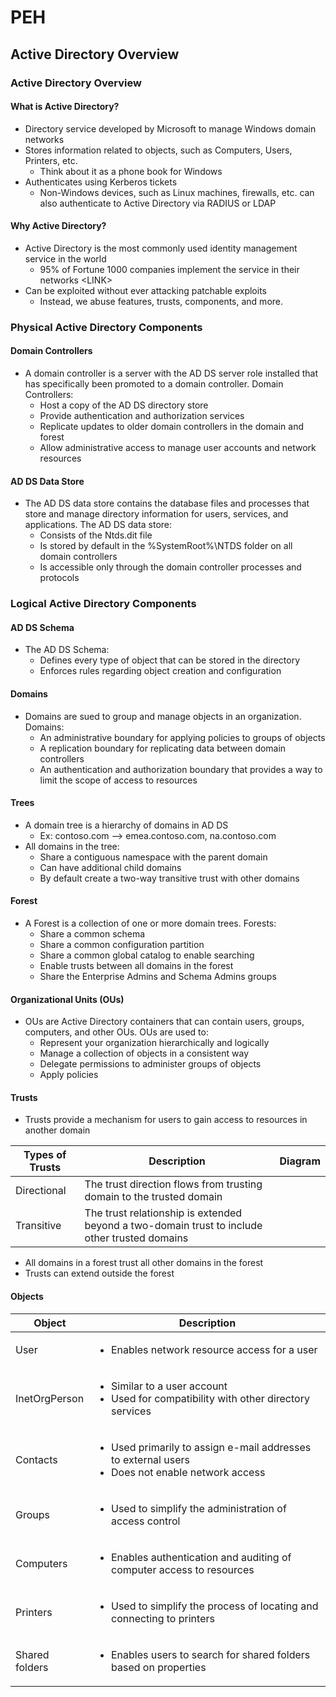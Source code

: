 # PEH

## Active Directory Overview

### Active Directory Overview

#### What is Active Directory?

* Directory service developed by Microsoft to manage Windows domain networks
* Stores information related to objects, such as Computers, Users, Printers, etc.
  * Think about it as a phone book for Windows
* Authenticates using Kerberos tickets
  * Non-Windows devices, such as Linux machines, firewalls, etc. can also authenticate to Active Directory via RADIUS or LDAP

#### Why Active Directory?

* Active Directory is the most commonly used identity management service in the world
  * 95% of Fortune 1000 companies implement the service in their networks \<LINK>
* Can be exploited without ever attacking patchable exploits
  * Instead, we abuse features, trusts, components, and more.

### Physical Active Directory Components

#### Domain Controllers

* A domain controller is a server with the AD DS server role installed that has specifically been promoted to a domain controller. Domain Controllers:
  * Host a copy of the AD DS directory store
  * Provide authentication and authorization services
  * Replicate updates to older domain controllers in the domain and forest
  * Allow administrative access to manage user accounts and network resources

#### AD DS Data Store

* The AD DS data store contains the database files and processes that store and manage directory information for users, services, and applications. The AD DS data store:
  * Consists of the Ntds.dit file
  * Is stored by default in the %SystemRoot%\NTDS folder on all domain controllers
  * Is accessible only through the domain controller processes and protocols

### Logical Active Directory Components

#### AD DS Schema

* The AD DS Schema:
  * Defines every type of object that can be stored in the directory
  * Enforces rules regarding object creation and configuration

#### Domains

* Domains are sued to group and manage objects in an organization. Domains:
  * An administrative boundary for applying policies to groups of objects
  * A replication boundary for replicating data between domain controllers
  * An authentication and authorization boundary that provides a way to limit the scope of access to resources

#### Trees

* A domain tree is a hierarchy of domains in AD DS
  * Ex: contoso.com --> emea.contoso.com, na.contoso.com
* All domains in the tree:
  * Share a contiguous namespace with the parent domain
  * Can have additional child domains
  * By default create a two-way transitive trust with other domains

#### Forest

* A Forest is a collection of one or more domain trees. Forests:
  * Share a common schema
  * Share a common configuration partition
  * Share a common global catalog to enable searching
  * Enable trusts between all domains in the forest
  * Share the Enterprise Admins and Schema Admins groups

#### Organizational Units (OUs)

* OUs are Active Directory containers that can contain users, groups, computers, and other OUs. OUs are used to:
  * Represent your organization hierarchically and logically
  * Manage a collection of objects in a consistent way
  * Delegate permissions to administer groups of objects
  * Apply policies

#### Trusts

* Trusts provide a mechanism for users to gain access to resources in another domain

| Types of Trusts | Description                                                                                   | Diagram |
| --------------- | --------------------------------------------------------------------------------------------- | ------- |
| Directional     | The trust direction flows from trusting domain to the trusted domain                          |         |
| Transitive      | The trust relationship is extended beyond a two-domain trust to include other trusted domains |         |

* All domains in a forest trust all other domains in the forest
* Trusts can extend outside the forest

#### Objects

| Object         | Description                                                                                                          |
| -------------- | -------------------------------------------------------------------------------------------------------------------- |
| User           | <ul><li>Enables network resource access for a user</li></ul>                                                         |
| InetOrgPerson  | <ul><li>Similar to a user account</li><li>Used for compatibility with other directory services</li></ul>             |
| Contacts       | <ul><li>Used primarily to assign e-mail addresses to external users</li><li>Does not enable network access</li></ul> |
| Groups         | <ul><li>Used to simplify the administration of access control</li></ul>                                              |
| Computers      | <ul><li>Enables authentication and auditing of computer access to resources</li></ul>                                |
| Printers       | <ul><li>Used to simplify the process of locating and connecting to printers</li></ul>                                |
| Shared folders | <ul><li>Enables users to search for shared folders based on properties</li></ul>                                     |
